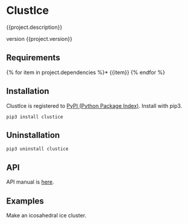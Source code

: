 # ClustIce

{{project.description}}

version {{project.version}}


## Requirements

{% for item in project.dependencies %}* {{item}}
{% endfor %}


## Installation

ClustIce is registered to [PyPI (Python Package Index)](https://pypi.python.org/pypi/GenIce).
Install with pip3.

    pip3 install clustice

## Uninstallation

    pip3 uninstall clustice

## API

API manual is [here]({{project.urls.manual}}).

## Examples

Make an icosahedral ice cluster.

```python
```



